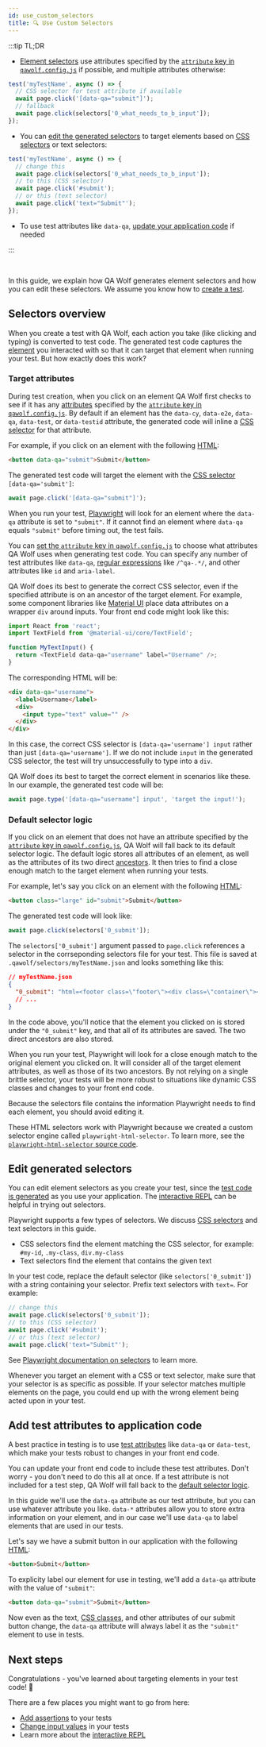 ```yaml
---
id: use_custom_selectors
title: 🔍 Use Custom Selectors
---
```


:::tip TL;DR

- [Element selectors](#selectors-overview) use attributes specified by the [`attribute` key in `qawolf.config.js`](api/config#attribute) if possible, and multiple attributes otherwise:

```js
test('myTestName', async () => {
  // CSS selector for test attribute if available
  await page.click('[data-qa="submit"]');
  // fallback
  await page.click(selectors['0_what_needs_to_b_input']);
});
```

- You can [edit the generated selectors](#edit-generated-selectors) to target elements based on [CSS selectors](https://developer.mozilla.org/en-US/docs/Web/CSS/CSS_Selectors) or text selectors:

```js
test('myTestName', async () => {
  // change this
  await page.click(selectors['0_what_needs_to_b_input']);
  // to this (CSS selector)
  await page.click('#submit');
  // or this (text selector)
  await page.click('text="Submit"');
});
```

- To use test attributes like `data-qa`, [update your application code](#add-test-attributes-to-application-code) if needed

:::

<br/>

In this guide, we explain how QA Wolf generates element selectors and how you can edit these selectors. We assume you know how to [create a test](create_a_test).

## Selectors overview

When you create a test with QA Wolf, each action you take (like clicking and typing) is converted to test code. The generated test code captures the [element](https://developer.mozilla.org/en-US/docs/Glossary/Element) you interacted with so that it can target that element when running your test. But how exactly does this work?

### Target attributes

During test creation, when you click on an element QA Wolf first checks to see if it has any [attributes](https://developer.mozilla.org/en-US/docs/Learn/HTML/Introduction_to_HTML/Getting_started) specified by the [`attribute` key in `qawolf.config.js`](api/config#attribute). By default if an element has the `data-cy`, `data-e2e`, `data-qa`, `data-test`, or `data-testid` attribute, the generated code will inline a [CSS selector](https://developer.mozilla.org/en-US/docs/Web/CSS/CSS_Selectors) for that attribute.

For example, if you click on an element with the following [HTML](https://developer.mozilla.org/en-US/docs/Web/HTML):

```html
<button data-qa="submit">Submit</button>
```

The generated test code will target the element with the [CSS selector](https://developer.mozilla.org/en-US/docs/Web/CSS/CSS_Selectors) `[data-qa='submit']`:

```js
await page.click('[data-qa="submit"]');
```

When you run your test, [Playwright](https://github.com/microsoft/playwright) will look for an element where the `data-qa` attribute is set to `"submit"`. If it cannot find an element where `data-qa` equals `"submit"` before timing out, the test fails.

You can [set the `attribute` key in `qawolf.config.js`](api/config#attribute) to choose what attributes QA Wolf uses when generating test code. You can specify any number of test attributes like `data-qa`, [regular expressions](https://developer.mozilla.org/en-US/docs/Web/JavaScript/Guide/Regular_Expressions) like `/^qa-.*/`, and other attributes like `id` and `aria-label`.

QA Wolf does its best to generate the correct CSS selector, even if the specified attribute is on an ancestor of the target element. For example, some component libraries like [Material UI](https://material-ui.com) place data attributes on a wrapper `div` around inputs. Your front end code might look like this:

```js
import React from 'react';
import TextField from '@material-ui/core/TextField';

function MyTextInput() {
  return <TextField data-qa="username" label="Username" />;
}
```

The corresponding HTML will be:

```html
<div data-qa="username">
  <label>Username</label>
  <div>
    <input type="text" value="" />
  </div>
</div>
```

In this case, the correct CSS selector is `[data-qa='username'] input` rather than just `[data-qa='username']`. If we do not include `input` in the generated CSS selector, the test will try unsuccessfully to type into a `div`.

QA Wolf does its best to target the correct element in scenarios like these. In our example, the generated test code will be:

```js
await page.type('[data-qa="username"] input', 'target the input!');
```

### Default selector logic

If you click on an element that does not have an attribute specified by the [`attribute` key in `qawolf.config.js`](api/config#attribute), QA Wolf will fall back to its default selector logic. The default logic stores all attributes of an element, as well as the attributes of its two direct [ancestors](https://developer.mozilla.org/en-US/docs/Web/API/Node/parentElement). It then tries to find a close enough match to the target element when running your tests.

For example, let's say you click on an element with the following [HTML](https://developer.mozilla.org/en-US/docs/Web/HTML):

```html
<button class="large" id="submit">Submit</button>
```

The generated test code will look like:

```js
await page.click(selectors['0_submit']);
```

The `selectors['0_submit']` argument passed to `page.click` references a selector in the corrseponding selectors file for your test. This file is saved at `.qawolf/selectors/myTestName.json` and looks something like this:

```json
// myTestName.json
{
  "0_submit": "html=<footer class=\"footer\"><div class=\"container\"><button class=\"large\" id=\"submit\" innertext=\"Submit\">Submit</button></div></footer>"
  // ...
}
```

In the code above, you'll notice that the element you clicked on is stored under the `"0_submit"` key, and that all of its attributes are saved. The two direct ancestors are also stored.

When you run your test, Playwright will look for a close enough match to the original element you clicked on. It will consider all of the target element attributes, as well as those of its two ancestors. By not relying on a single brittle selector, your tests will be more robust to situations like dynamic CSS classes and changes to your front end code.

Because the selectors file contains the information Playwright needs to find each element, you should avoid editing it.

These HTML selectors work with Playwright because we created a custom selector engine called `playwright-html-selector`. To learn more, see the [`playwright-html-selector` source code](https://github.com/qawolf/playwright-html-selector).

## Edit generated selectors

You can edit element selectors as you create your test, since the [test code is generated](create_a_test#review-test-code) as you use your application. The [interactive REPL](use_the_repl) can be helpful in trying out selectors.

Playwright supports a few types of selectors. We discuss [CSS selectors](https://developer.mozilla.org/en-US/docs/Web/CSS/CSS_Selectors) and text selectors in this guide.

- CSS selectors find the element matching the CSS selector, for example: `#my-id`, `.my-class`, `div.my-class`
- Text selectors find the element that contains the given text

In your test code, replace the default selector (like `selectors['0_submit']`) with a string containing your selector. Prefix text selectors with `text=`. For example:

```js
// change this
await page.click(selectors['0_submit']);
// to this (CSS selector)
await page.click('#submit');
// or this (text selector)
await page.click('text="Submit"');
```

See [Playwright documentation on selectors](https://github.com/microsoft/playwright/blob/master/docs/api.md#working-with-selectors) to learn more.

Whenever you target an element with a CSS or text selector, make sure that your selector is as specific as possible. If your selector matches multiple elements on the page, you could end up with the wrong element being acted upon in your test.

## Add test attributes to application code

A best practice in testing is to use [test attributes](https://developer.mozilla.org/en-US/docs/Learn/HTML/Howto/Use_data_attributes) like `data-qa` or `data-test`, which make your tests robust to changes in your front end code.

You can update your front end code to include these test attributes. Don't worry - you don't need to do this all at once. If a test attribute is not included for a test step, QA Wolf will fall back to the [default selector logic](#default-selector-logic).

In this guide we'll use the `data-qa` attribute as our test attribute, but you can use whatever attribute you like. `data-*` attributes allow you to store extra information on your element, and in our case we'll use `data-qa` to label elements that are used in our tests.

Let's say we have a submit button in our application with the following [HTML](https://developer.mozilla.org/en-US/docs/Web/HTML):

```html
<button>Submit</button>
```

To explicity label our element for use in testing, we'll add a `data-qa` attribute with the value of `"submit"`:

```html
<button data-qa="submit">Submit</button>
```

Now even as the text, [CSS classes](https://developer.mozilla.org/en-US/docs/Web/HTML/Global_attributes#attr-class), and other attributes of our submit button change, the `data-qa` attribute will always label it as the `"submit"` element to use in tests.

## Next steps

Congratulations - you've learned about targeting elements in your test code! 🎉

There are a few places you might want to go from here:

- [Add assertions](add_assertions) to your tests
- [Change input values](change_input_values) in your tests
- Learn more about the [interactive REPL](use_the_repl)
